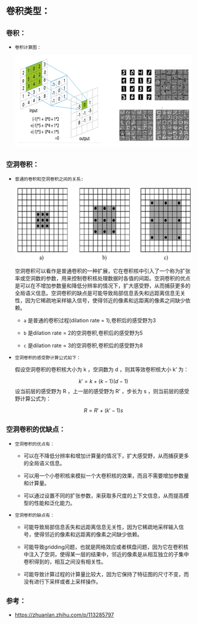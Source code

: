 # `卷积类型：`

## `卷积：`

* `卷积计算图：`

    <div align=center><img width="700" height="250" src="./static/卷积层.jpg"/></div>

## `空洞卷积：`

* `普通的卷积和空洞卷积之间的关系:`

    <div align=center><img height="200" src="./static/空洞卷积.png"/></div>

    空洞卷积可以看作是普通卷积的一种扩展，它在卷积核中引入了一个称为扩张率或空洞数的参数，用来控制卷积核处理数据时各值的间距。空洞卷积的优点是可以在不增加参数量和降低分辨率的情况下，扩大感受野，从而捕获更多的全局语义信息。空洞卷积的缺点是可能导致局部信息丢失和远距离信息无关性，因为它稀疏地采样输入信号，使得邻近的像素和远距离的像素之间缺少依赖。

    * `a` 是普通的卷积过程(dilation rate = 1),卷积后的感受野为3
  
    * `b` 是dilation rate = 2的空洞卷积,卷积后的感受野为5
  
    * `c` 是dilation rate = 3的空洞卷积,卷积后的感受野为8
  
* `空洞卷积的感受野计算公式如下：`

    假设空洞卷积的卷积核大小为 k ，空洞数为 d ，则其等效卷积核大小 k’ 为：


    $$k'=k+(k-1)(d-1)$$
    设当前层的感受野为 R ，上一层的感受野为 R’ ，步长为 s ，则当前层的感受野计算公式为：

    $$R=R'+(k'-1)s$$


## `空洞卷积的优缺点：`

* `空洞卷积的优点有：`

    * 可以在不降低分辨率和增加计算量的情况下，扩大感受野，从而捕获更多的全局语义信息。

    * 可以用一个小卷积核来模拟一个大卷积核的效果，而且不需要增加参数量和计算量。

    * 可以通过设置不同的扩张参数，来获取多尺度的上下文信息，从而提高模型的性能和泛化能力。

*  `空洞卷积的缺点有：`

   * 可能导致局部信息丢失和远距离信息无关性，因为它稀疏地采样输入信号，使得邻近的像素和远距离的像素之间缺少依赖。

   * 可能导致gridding问题，也就是网格效应或者棋盘问题，因为它在卷积核中注入了空洞，使得某一层的结果中，邻近的像素是从相互独立的子集中卷积得到的，相互之间没有相关性。

   * 可能导致计算过程的计算量比较大，因为它保持了特征图的尺寸不变，而没有进行下采样或者上采样操作。

## `参考：`

* https://zhuanlan.zhihu.com/p/113285797
